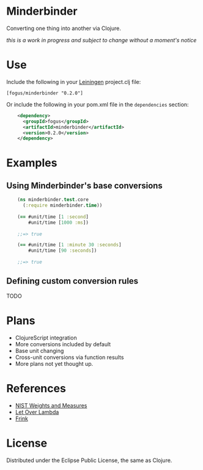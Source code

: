 Minderbinder
============

Converting one thing into another via Clojure.

*this is a work in progress and subject to change without a moment's notice*

Use
====

Include the following in your [Leiningen]() project.clj file:

    [fogus/minderbinder "0.2.0"]

Or include the following in your pom.xml file in the `dependencies` section:

```xml
	<dependency>
      <groupId>fogus</groupId>
      <artifactId>minderbinder</artifactId>
      <version>0.2.0</version>
	</dependency>
```

Examples
========

Using Minderbinder's base conversions
-------------------------------------

```clojure
    (ns minderbinder.test.core
	  (:require minderbinder.time))
    
    (== #unit/time [1 :second]
        #unit/time [1000 :ms])
    
    ;;=> true

    (== #unit/time [1 :minute 30 :seconds]
        #unit/time [90 :seconds])
    
    ;;=> true
```

Defining custom conversion rules
--------------------------------

TODO

Plans
=====

* ClojureScript integration
* More conversions included by default
* Base unit changing
* Cross-unit conversions via function results
* More plans not yet thought up.

References
==========

* [NIST Weights and Measures](http://www.nist.gov/pml/wmd/)
* [Let Over Lambda](http://www.amazon.com/dp/1435712757/?tag=fogus-20)
* [Frink](http://futureboy.us/frinkdocs/)

License
=======

Distributed under the Eclipse Public License, the same as Clojure.
